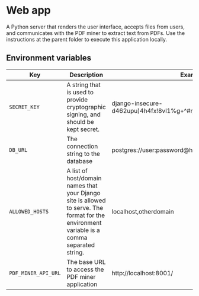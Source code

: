 # Web app

A Python server that renders the user interface, accepts files from users, and communicates with the PDF miner to extract text from PDFs. Use the instructions at the parent folder to execute this application locally.

## Environment variables

| Key         | Description | Example |
| -----------  | ----------- |----------- |
| `SECRET_KEY` | A string that is used to provide cryptographic signing, and should be kept secret. | django-insecure-d462upu)4h4fx!8vl1%g+^#rjk)m#y^1tsul89bq^ttgni+9k= |
| `DB_URL` | The connection string to the database | postgres://user:password@host:port/dbname |
| `ALLOWED_HOSTS` | A list of host/domain names that your Django site is allowed to serve. The format for the environment variable is a comma separated string. | localhost,otherdomain |
| `PDF_MINER_API_URL` | The base URL to access the PDF miner application | http://localhost:8001/
